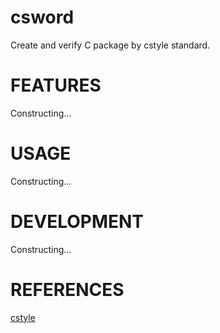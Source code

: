 # csword

Create and verify C package by cstyle standard.

# FEATURES

Constructing...

# USAGE

Constructing...

# DEVELOPMENT

Constructing...

# REFERENCES

[cstyle](https://github.com/kevin-leptons/cstyle)
